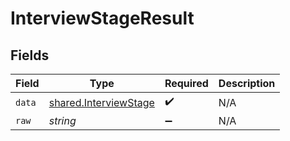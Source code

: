 # InterviewStageResult


## Fields

| Field                                                          | Type                                                           | Required                                                       | Description                                                    |
| -------------------------------------------------------------- | -------------------------------------------------------------- | -------------------------------------------------------------- | -------------------------------------------------------------- |
| `data`                                                         | [shared.InterviewStage](../../models/shared/interviewstage.md) | :heavy_check_mark:                                             | N/A                                                            |
| `raw`                                                          | *string*                                                       | :heavy_minus_sign:                                             | N/A                                                            |